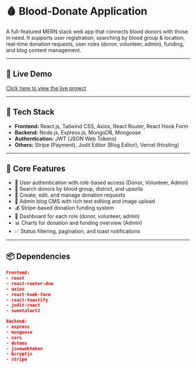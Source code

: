 # 🩸 Blood-Donate Application

A full-featured MERN stack web app that connects blood donors with those in need. It supports user registration, searching by blood group & location, real-time donation requests, user roles (donor, volunteer, admin), funding, and blog content management.

---

## 🔗 Live Demo

[Click here to view the live project](https://cheery-toffee-edc4d2.netlify.app/) <!-- Add your live link here -->

---

## 🚀 Tech Stack

- **Frontend:** React.js, Tailwind CSS, Axios, React Router, React Hook Form
- **Backend:** Node.js, Express.js, MongoDB, Mongoose
- **Authentication:** JWT (JSON Web Tokens)
- **Others:** Stripe (Payment), Jodit Editor (Blog Editor), Vercel (Hosting)

---

## 🧩 Core Features

- 🔐 User authentication with role-based access (Donor, Volunteer, Admin)
- 📍 Search donors by blood group, district, and upazila
- 📢 Create, edit, and manage donation requests
- 📝 Admin blog CMS with rich text editing and image upload
- 💰 Stripe-based donation funding system
- 🧑 Dashboard for each role (donor, volunteer, admin)
- 📊 Charts for donation and funding overview (Admin)
- ✅ Status filtering, pagination, and toast notifications

---

## 📦 Dependencies

```json
Frontend:
- react
- react-router-dom
- axios
- react-hook-form
- react-toastify
- jodit-react
- sweetalert2

Backend:
- express
- mongoose
- cors
- dotenv
- jsonwebtoken
- bcryptjs
- stripe

